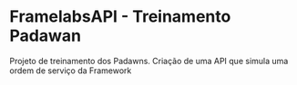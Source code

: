# FramelabsAPI - Treinamento Padawan
Projeto de treinamento dos Padawns. Criação de uma API que simula uma ordem de serviço da Framework